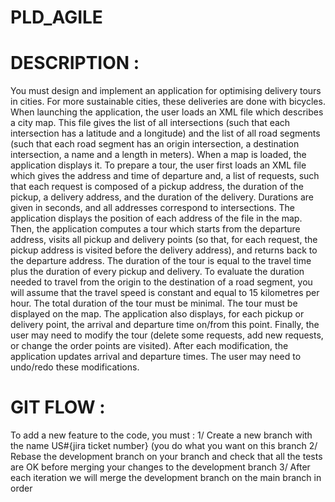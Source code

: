 # PLD_AGILE

# DESCRIPTION :

You must design and implement an application for optimising delivery tours in cities. For more sustainable cities, these deliveries are done with bicycles. When launching the application, the user loads an XML file which describes a city map. This file gives the list of all intersections (such that each intersection has a latitude and a longitude) and the list of all road segments (such that each road segment has an origin intersection, a destination intersection, a name and a length in meters). When a map is loaded, the application displays it. To prepare a tour, the user first loads an XML file which gives the address and time of departure and, a list of requests, such that each request is composed of a pickup address, the duration of the pickup, a delivery address, and the duration of the delivery. Durations are given in seconds, and all addresses correspond to intersections. The application displays the position of each address of the file in the map. Then, the application computes a tour which starts from the departure address, visits all pickup and delivery points (so that, for each request, the pickup address is visited before the delivery address), and returns back to the departure address. The duration of the tour is equal to the travel time plus the duration of every pickup and delivery. To evaluate the duration needed to travel from the origin to the destination of a road segment, you will assume that the travel speed is constant and equal to 15 kilometres per hour. The total duration of the tour must be minimal. The tour must be displayed on the map. The application also displays, for each pickup or delivery point, the arrival and departure time on/from this point. Finally, the user may need to modify the tour (delete some requests, add new requests, or change the order points are visited). After each modification, the application updates arrival and departure times. The user may need to undo/redo these modifications.

# GIT FLOW :

To add a new feature to the code, you must :
1/ Create a new branch with the name US#{jira ticket number} (you do what you want on this branch 
2/ Rebase the development branch on your branch and check that all the tests are OK before merging your changes to the development branch 
3/ After each iteration we will merge the development branch on the main branch in order 
